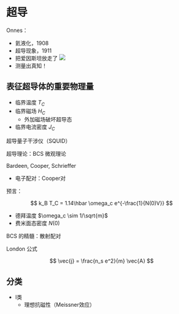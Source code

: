 # 超导

Onnes：

- 氦液化，1908
- 超导现象，1911
- 把爱因斯坦放走了 ![](../../images/tieba/tushe.png)
- 测量出真知！

## 表征超导体的重要物理量

- 临界温度 $T_C$
- 临界磁场 $H_C$
    - 外加磁场破坏超导态
- 临界电流密度 $J_C$

超导量子干涉仪（SQUID）

超导理论：BCS 微观理论

Bardeen, Cooper, Schrieffer

- 电子配对：Cooper对

预言：

$$
k_B T_C = 1.14\hbar \omega_c e^{-\frac{1}{N(0)V}}
$$

- 德拜温度 $\omega_c \sim 1/\sqrt{m}$
- 费米面态密度 $N(0)$

BCS 的精髓：散射配对

London 公式

$$
\vec{j} = \frac{n_s e^2}{m} \vec{A}
$$

## 分类

- I类
    - 理想抗磁性（Meissner效应）